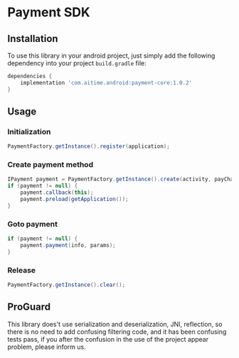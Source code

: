 # Payment SDK

## Installation ##
To use this library in your android project, just simply add the following dependency into your project `build.gradle` file:
``` gradle
dependencies {
    implementation 'com.aitime.android:payment-core:1.0.2'
}
```

## Usage ##
### Initialization ###
```java
PaymentFactory.getInstance().register(application);
```

### Create payment method ###
```java
IPayment payment = PaymentFactory.getInstance().create(activity, payChannel);
if (payment != null) {
    payment.callback(this);
    payment.preload(getApplication());
}
```

### Goto payment ###
```java
if (payment != null) {
    payment.payment(info, params);
}
```

### Release ###
```java
PaymentFactory.getInstance().clear();
```

## ProGuard ##
This library does't use serialization and deserialization, JNI, reflection, so there is no need to add confusing filtering code, and it has been confusing tests pass, if you after the confusion in the use of the project appear problem, please inform us.




